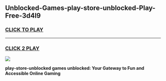 
## Unblocked-Games-play-store-unblocked-Play-Free-3d4l9
<h3>
<a href="https://premium76.site?title=play-store-unblocked&ref=21A">CLICK TO PLAY</a></h3>
<hr>

<h3>
<a href="https://premium76.site?title=play-store-unblocked&ref=21A">CLICK 2 PLAY</a>
  
</h3>

<a href="https://premium76.site?title=play-store-unblocked&ref=21A"><img src="https://clearcache.store/games.png"></a>


**play-store-unblocked games unblocked: Your Gateway to Fun and Accessible Online Gaming**
